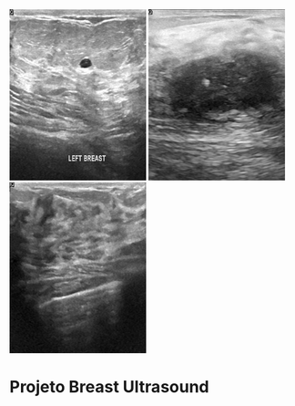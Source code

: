 <div>
  <img src="/Dataset_BUSI_with_GT/benign/benign (1).png"         alt="Benign"     style="height: 300px; width:240px;" />
  <img src="/Dataset_BUSI_with_GT//malignant/malignant (1).png"  alt="Malignant"  style="height: 300px; width:240px;" />
  <img src="/Dataset_BUSI_with_GT/normal/normal (1).png"         alt="Normal"     style="height: 300px; width:240px;" />
  
</div>


# Projeto Breast Ultrasound 
